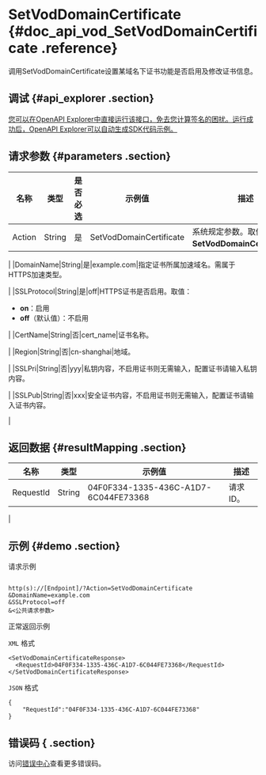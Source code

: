 # SetVodDomainCertificate {#doc_api_vod_SetVodDomainCertificate .reference}

调用SetVodDomainCertificate设置某域名下证书功能是否启用及修改证书信息。

## 调试 {#api_explorer .section}

[您可以在OpenAPI Explorer中直接运行该接口，免去您计算签名的困扰。运行成功后，OpenAPI Explorer可以自动生成SDK代码示例。](https://api.aliyun.com/#product=vod&api=SetVodDomainCertificate&type=RPC&version=2017-03-21)

## 请求参数 {#parameters .section}

|名称|类型|是否必选|示例值|描述|
|--|--|----|---|--|
|Action|String|是|SetVodDomainCertificate|系统规定参数。取值：**SetVodDomainCertificate**。

 |
|DomainName|String|是|example.com|指定证书所属加速域名。需属于HTTPS加速类型。

 |
|SSLProtocol|String|是|off|HTTPS证书是否启用。取值：

 -   **on**：启用
-   **off**（默认值）：不启用

 |
|CertName|String|否|cert\_name|证书名称。

 |
|Region|String|否|cn-shanghai|地域。

 |
|SSLPri|String|否|yyy|私钥内容，不启用证书则无需输入，配置证书请输入私钥内容。

 |
|SSLPub|String|否|xxx|安全证书内容，不启用证书则无需输入，配置证书请输入证书内容。

 |

## 返回数据 {#resultMapping .section}

|名称|类型|示例值|描述|
|--|--|---|--|
|RequestId|String|04F0F334-1335-436C-A1D7-6C044FE73368|请求ID。

 |

## 示例 {#demo .section}

请求示例

``` {#request_demo}

http(s)://[Endpoint]/?Action=SetVodDomainCertificate
&DomainName=example.com
&SSLProtocol=off
&<公共请求参数>

```

正常返回示例

`XML` 格式

``` {#xml_return_success_demo}
<SetVodDomainCertificateResponse>
  <RequestId>04F0F334-1335-436C-A1D7-6C044FE73368</RequestId>
</SetVodDomainCertificateResponse>
```

`JSON` 格式

``` {#json_return_success_demo}
{
	"RequestId":"04F0F334-1335-436C-A1D7-6C044FE73368"
}
```

## 错误码 { .section}

访问[错误中心](https://error-center.aliyun.com/status/product/vod)查看更多错误码。

